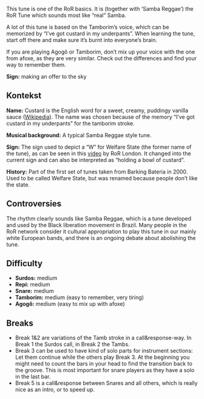 This tune is one of the RoR basics. It is (together with ‘Samba Reggae’) the RoR
Tune which sounds most like “real” Samba.

A lot of this tune is based on the Tamborim’s voice, which can be memorized by
“I’ve got custard in my underpants”. When learning the tune, start off there and
make sure it’s burnt into everyone’s brain.

If you are playing Agogô or Tamborim, don’t mix up your voice with the one from
afoxe, as they are very similar. Check out the differences and find your way to
remember them.

**Sign:** making an offer to the sky

## Kontekst

**Name:** Custard is the English word for a sweet, creamy, puddingy vanilla
sauce ([Wikipedia](https://en.wikipedia.org/wiki/Custard)). The name was chosen
because of the memory “I’ve got custard in my underpants” for the tamborim
stroke.

**Musical background:** A typical Samba Reggae style tune.

**Sign:** The sign used to depict a “W” for Welfare State (the former name of
the tune), as can be seen in this
[video](https://tube.rhythms-of-resistance.org/w/3LnZ6d58J1jd5GNzK1mQqp) by RoR
London. It changed into the current sign and can also be interpreted as “holding
a bowl of custard”.

**History:** Part of the first set of tunes taken from Barking Bateria in 2000.
Used to be called Welfare State, but was renamed because people don’t like the
state.

## Controversies

The rhythm clearly sounds like Samba Reggae, which is a tune developed and used
by the Black liberation movement in Brazil. Many people in the RoR network
consider it cultural appropriation to play this tune in our mainly white
European bands, and there is an ongoing debate about abolishing the tune.

## Difficulty

* **Surdos:** medium
* **Repi:** medium
* **Snare:** medium
* **Tamborim:** medium (easy to remember, very tiring)
* **Agogô:** medium (easy to mix up with afoxe)

## Breaks

* Break 1&2 are variations of the Tamb stroke in a call&response-way. In Break 1
  the Surdos call, in Break 2 the Tambs.
* Break 3 can be used to have kind of solo parts for instrument sections: Let
  them continue while the others play Break 3. At the beginning you might need
  to count the bars in your head to find the transition back to the groove. This
  is most important for snare players as they have a solo in the last bar.
* Break 5 is a call&response between Snares and all others, which is really nice
  as an intro, or to speed up.
